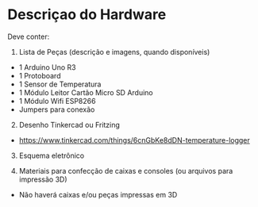 # Descriçao do Hardware

Deve conter:

1) Lista de Peças (descrição e imagens, quando disponíveis)

  - 1 Arduino Uno R3
  - 1 Protoboard
  - 1 Sensor de Temperatura 
  - 1 Módulo Leitor Cartão Micro SD Arduino
  - 1 Módulo Wifi ESP8266
  - Jumpers para conexão

2) Desenho Tinkercad ou Fritzing
  - https://www.tinkercad.com/things/6cnGbKe8dDN-temperature-logger
  

3) Esquema eletrônico

4) Materiais para confecção de caixas e consoles (ou arquivos para impressão 3D)
  
  - Não haverá caixas e/ou peças impressas em 3D
